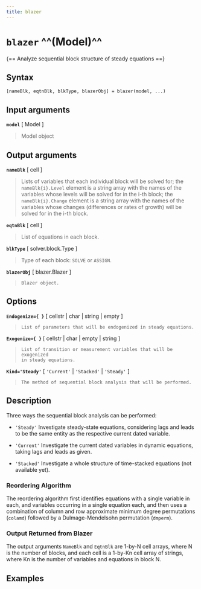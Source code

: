 ```yaml
---
title: blazer
---
```


# `blazer` ^^(Model)^^

{== Analyze sequential block structure of steady equations ==}


## Syntax

    [nameBlk, eqtnBlk, blkType, blazerObj] = blazer(model, ...)


## Input arguments 

__`model`__ [ Model ]
> 
> Model object
> 

## Output arguments 

__`nameBlk`__ [ cell ]
> 
> Lists of variables that each individual block will be solved for; the
> `nameBlk{i}.Level` element is a string array with the names of the
> variables whose levels will be solved for in the i-th block; the
> `nameBlk{i}.Change` element is a string array with the names of the
> variables whose changes (differences or rates of growth) will be solved
> for in the i-th block.
> 
> 

__`eqtnBlk`__ [ cell ] 
> 
> List of equations in each block.
> 
> 

__`blkType`__ [ solver.block.Type ] 
> 
> Type of each block: `SOLVE` or `ASSIGN`.
> 
> 

__`blazerObj`__ [ blazer.Blazer ]
> 
>     Blazer object.
> 

## Options 

__`Endogenize={ }`__ [ cellstr | char | string | empty ]
> 
>     List of parameters that will be endogenized in steady equations.
> 
> 

__`Exogenize={ }`__ [ cellstr | char | empty | string ] 
> 
>     List of transition or measurement variables that will be exogenized
>     in steady equations.
> 
> 

__`Kind='Steady'`__ [ `'Current'` | `'Stacked'` | `'Steady'` ]
> 
>     The method of sequential block analysis that will be performed.
> 


## Description 


Three ways the sequential block analysis can be performed:

*  `'Steady'` 
Investigate steady-state equations, considering lags and
leads to be the same entity as the respective current dated variable.

*  `'Current'` 
Investigate the current dated variables in dynamic
equations, taking lags and leads as given.

*  `'Stacked'` 
Investigate a whole structure of time-stacked equations
(not available yet).


### Reordering Algorithm


The reordering algorithm first identifies equations with a single
variable in each, and variables occurring in a single equation each, and
then uses a combination of column and row approximate minimum degree
permutations (`colamd`) followed by a Dulmage-Mendelsohn permutation
(`dmperm`).


### Output Returned from Blazer


The output arguments `NameBlk` and `EqtnBlk` are 1-by-N cell arrays,
where N is the number of blocks, and each cell is a 1-by-Kn cell array of
strings, where Kn is the number of variables and equations in block N.


## Examples

